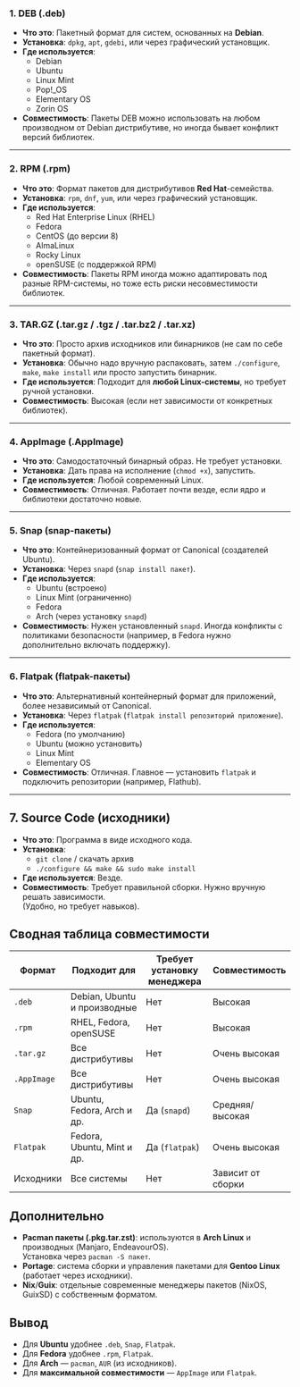 ### 1. **DEB** (.deb)
- **Что это**: Пакетный формат для систем, основанных на **Debian**.
- **Установка**: `dpkg`, `apt`, `gdebi`, или через графический установщик.
- **Где используется**:
    - Debian
    - Ubuntu
    - Linux Mint
    - Pop!_OS
    - Elementary OS
    - Zorin OS
- **Совместимость**: Пакеты DEB можно использовать на любом производном от Debian дистрибутиве, но иногда бывает конфликт версий библиотек.

---

### 2. **RPM** (.rpm)
- **Что это**: Формат пакетов для дистрибутивов **Red Hat**-семейства.
- **Установка**: `rpm`, `dnf`, `yum`, или через графический установщик.
- **Где используется**:
    - Red Hat Enterprise Linux (RHEL)
    - Fedora
    - CentOS (до версии 8)
    - AlmaLinux
    - Rocky Linux
    - openSUSE (с поддержкой RPM)
- **Совместимость**: Пакеты RPM иногда можно адаптировать под разные RPM-системы, но тоже есть риски несовместимости библиотек.

---

### 3. **TAR.GZ** (.tar.gz / .tgz / .tar.bz2 / .tar.xz)
- **Что это**: Просто архив исходников или бинарников (не сам по себе пакетный формат).
- **Установка**: Обычно надо вручную распаковать, затем `./configure`, `make`, `make install` или просто запустить бинарник.
- **Где используется**: Подходит для **любой Linux-системы**, но требует ручной установки.
- **Совместимость**: Высокая (если нет зависимости от конкретных библиотек).

---

### 4. **AppImage** (.AppImage)
- **Что это**: Самодостаточный бинарный образ. Не требует установки.
- **Установка**: Дать права на исполнение (`chmod +x`), запустить.
- **Где используется**: Любой современный Linux.
- **Совместимость**: Отличная. Работает почти везде, если ядро и библиотеки достаточно новые.

---

### 5. **Snap** (snap-пакеты)
- **Что это**: Контейнеризованный формат от Canonical (создателей Ubuntu).
- **Установка**: Через `snapd` (`snap install пакет`).
- **Где используется**:
    - Ubuntu (встроено)
    - Linux Mint (ограниченно)
    - Fedora
    - Arch (через установку `snapd`)
- **Совместимость**: Нужен установленный `snapd`. Иногда конфликты с политиками безопасности (например, в Fedora нужно дополнительно включать поддержку).

---

### 6. **Flatpak** (flatpak-пакеты)
- **Что это**: Альтернативный контейнерный формат для приложений, более независимый от Canonical.
- **Установка**: Через `flatpak` (`flatpak install репозиторий приложение`).
- **Где используется**:
    - Fedora (по умолчанию)
    - Ubuntu (можно установить)
    - Linux Mint
    - Elementary OS
- **Совместимость**: Отличная. Главное — установить `flatpak` и подключить репозитории (например, Flathub).

---

## 7. **Source Code** (исходники)
- **Что это**: Программа в виде исходного кода.
- **Установка**:
    - `git clone` / скачать архив
    - `./configure && make && sudo make install`
- **Где используется**: Везде.
- **Совместимость**: Требует правильной сборки. Нужно вручную решать зависимости.  
    (Удобно, но требует навыков).

## Сводная таблица совместимости

|Формат|Подходит для|Требует установку менеджера|Совместимость|
|---|---|---|---|
|`.deb`|Debian, Ubuntu и производные|Нет|Высокая|
|`.rpm`|RHEL, Fedora, openSUSE|Нет|Высокая|
|`.tar.gz`|Все дистрибутивы|Нет|Очень высокая|
|`.AppImage`|Все дистрибутивы|Нет|Очень высокая|
|`Snap`|Ubuntu, Fedora, Arch и др.|Да (`snapd`)|Средняя/высокая|
|`Flatpak`|Fedora, Ubuntu, Mint и др.|Да (`flatpak`)|Очень высокая|
|Исходники|Все системы|Нет|Зависит от сборки|

## Дополнительно
- **Pacman пакеты (.pkg.tar.zst)**: используются в **Arch Linux** и производных (Manjaro, EndeavourOS).  
    Установка через `pacman -S пакет`.
- **Portage**: система сборки и управления пакетами для **Gentoo Linux** (работает через исходники).
- **Nix**/**Guix**: отдельные современные менеджеры пакетов (NixOS, GuixSD) с собственным форматом.

## Вывод
- Для **Ubuntu** удобнее `.deb`, `Snap`, `Flatpak`.
- Для **Fedora** удобнее `.rpm`, `Flatpak`.
- Для **Arch** — `pacman`, `AUR` (из исходников).
- Для **максимальной совместимости** — `AppImage` или `Flatpak`.